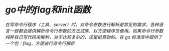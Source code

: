 # *go中的flag和init函数*

*在写命令行程序（工具、server）时，对命令参数进行解析是常见的需求。各种语言一般都会提供解析命令行参数的方法或库，以方便程序员使用。如果命令行参数纯粹自己写代码来解析，对于比较复杂的，还是挺费劲的。在 go 标准库中提供了一个包：flag，方便进行命令行解析*

